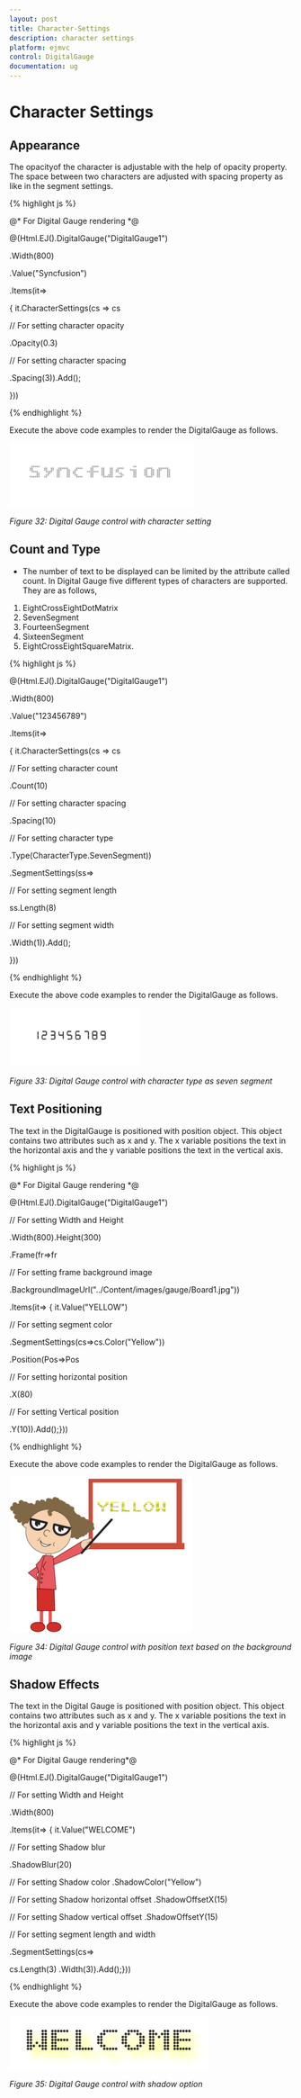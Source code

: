 ```yaml
---
layout: post
title: Character-Settings
description: character settings
platform: ejmvc
control: DigitalGauge
documentation: ug
---
```


# Character Settings

## Appearance

The opacityof the character is adjustable with the help of opacity property. The space between two characters are adjusted with spacing property as like in the segment settings.



{% highlight js %}

@* For Digital Gauge rendering *@

@(Html.EJ().DigitalGauge("DigitalGauge1")

.Width(800)

.Value("Syncfusion")

.Items(it=>

{ it.CharacterSettings(cs => cs

// For setting character opacity

.Opacity(0.3)

// For setting character spacing

.Spacing(3)).Add();

}))


{% endhighlight %}

Execute the above code examples to render the DigitalGauge as follows.


![](Character-Settings_images/Character-Settings_img1.png)

_Figure 32: Digital Gauge control with character setting_



## Count and Type

* The number of text to be displayed can be limited by the attribute called count. In Digital Gauge five different types of characters are supported. They are as follows, 
1. EightCrossEightDotMatrix
2. SevenSegment
3. FourteenSegment
4. SixteenSegment 
5. EightCrossEightSquareMatrix.


{% highlight js %}

@(Html.EJ().DigitalGauge("DigitalGauge1")

.Width(800)

.Value("123456789")

.Items(it=>

{ it.CharacterSettings(cs => cs

// For setting character count

.Count(10)

// For setting character spacing

.Spacing(10)

// For setting character type

.Type(CharacterType.SevenSegment))

.SegmentSettings(ss=>

// For setting segment length

ss.Length(8)

// For setting segment width

.Width(1)).Add();

}))

{% endhighlight %}


Execute the above code examples to render the DigitalGauge as follows.



![](Character-Settings_images/Character-Settings_img2.png)

_Figure 33: Digital Gauge control with character type as seven segment_

## Text Positioning

The text in the DigitalGauge is positioned with position object. This object contains two attributes such as x and y. The x variable positions the text in the horizontal axis and the y variable positions the text in the vertical axis.

{% highlight js %}

@* For Digital Gauge rendering *@

@(Html.EJ().DigitalGauge("DigitalGauge1")

// For setting Width and Height

.Width(800).Height(300)

.Frame(fr=>fr

// For setting frame background image

.BackgroundImageUrl("../Content/images/gauge/Board1.jpg"))

.Items(it=> { it.Value("YELLOW")

// For setting segment color

.SegmentSettings(cs=>cs.Color("Yellow"))

.Position(Pos=>Pos

// For setting horizontal position

.X(80)

// For setting Vertical position

.Y(10)).Add();}))


{% endhighlight %}


Execute the above code examples to render the DigitalGauge as follows.



![](Character-Settings_images/Character-Settings_img3.png)

_Figure 34: Digital Gauge control with position text based on the background image_

## Shadow Effects

The text in the Digital Gauge is positioned with position object. This object contains two attributes such as x and y. The x variable positions the text in the horizontal axis and y variable positions the text in the vertical axis.

{% highlight js %}

@* For Digital Gauge rendering*@

@(Html.EJ().DigitalGauge("DigitalGauge1")

// For setting Width and Height

.Width(800)

.Items(it=> { it.Value("WELCOME")

// For setting Shadow blur

.ShadowBlur(20)



// For setting Shadow color  .ShadowColor("Yellow")



// For setting Shadow horizontal offset     .ShadowOffsetX(15)



// For setting Shadow vertical offset .ShadowOffsetY(15)

// For setting segment length and width

.SegmentSettings(cs=>



cs.Length(3) .Width(3)).Add();}))

{% endhighlight %}


Execute the above code examples to render the DigitalGauge as follows.



![](Character-Settings_images/Character-Settings_img4.png)

_Figure 35: Digital Gauge control with shadow option_



